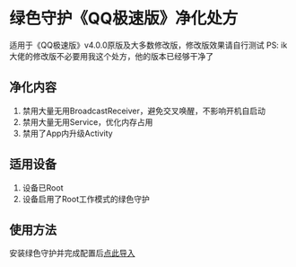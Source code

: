 # 绿色守护《QQ极速版》净化处方
适用于《QQ极速版》v4.0.0原版及大多数修改版，修改版效果请自行测试
PS: ik大佬的修改版不必要用我这个处方，他的版本已经够干净了

## 净化内容
1. 禁用大量无用BroadcastReceiver，避免交叉唤醒，不影响开机自启动
2. 禁用大量无用Service，优化内存占用
2. 禁用了App内升级Activity

## 适用设备
1. 设备已Root
2. 设备启用了Root工作模式的绿色守护

## 使用方法
安装绿色守护并完成配置后[点此导入](https://greenify.github.io/ZeroSimple/rx-qqlite-purify)

